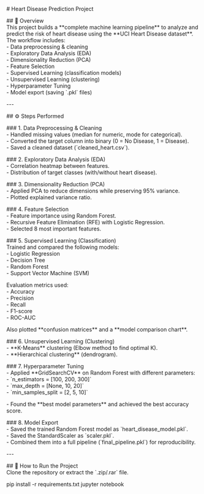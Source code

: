 \# Heart Disease Prediction Project 

\#\# 📌 Overview  
This project builds a \*\*complete machine learning pipeline\*\* to analyze and predict the risk of heart disease using the \*\*UCI Heart Disease dataset\*\*.    
The workflow includes:  
\- Data preprocessing & cleaning  
\- Exploratory Data Analysis (EDA)  
\- Dimensionality Reduction (PCA)  
\- Feature Selection  
\- Supervised Learning (classification models)  
\- Unsupervised Learning (clustering)  
\- Hyperparameter Tuning  
\- Model export (saving \`.pkl\` files)

\---

\#\# ⚙️ Steps Performed

\#\#\# 1\. Data Preprocessing & Cleaning  
\- Handled missing values (median for numeric, mode for categorical).  
\- Converted the target column into binary (0 \= No Disease, 1 \= Disease).  
\- Saved a cleaned dataset (\`cleaned\_heart.csv\`).

\#\#\# 2\. Exploratory Data Analysis (EDA)  
\- Correlation heatmap between features.  
\- Distribution of target classes (with/without heart disease).

\#\#\# 3\. Dimensionality Reduction (PCA)  
\- Applied PCA to reduce dimensions while preserving 95% variance.  
\- Plotted explained variance ratio.

\#\#\# 4\. Feature Selection  
\- Feature importance using Random Forest.  
\- Recursive Feature Elimination (RFE) with Logistic Regression.  
\- Selected 8 most important features.

\#\#\# 5\. Supervised Learning (Classification)  
Trained and compared the following models:  
\- Logistic Regression    
\- Decision Tree    
\- Random Forest    
\- Support Vector Machine (SVM)  

Evaluation metrics used:  
\- Accuracy    
\- Precision    
\- Recall    
\- F1-score    
\- ROC-AUC  

Also plotted \*\*confusion matrices\*\* and a \*\*model comparison chart\*\*.

\#\#\# 6\. Unsupervised Learning (Clustering)  
\- \*\*K-Means\*\* clustering (Elbow method to find optimal K).    
\- \*\*Hierarchical clustering\*\* (dendrogram).  

\#\#\# 7\. Hyperparameter Tuning  
\- Applied \*\*GridSearchCV\*\* on Random Forest with different parameters:  
  \- \`n\_estimators \= \[100, 200, 300\]\`  
  \- \`max\_depth \= \[None, 10, 20\]\`  
  \- \`min\_samples\_split \= \[2, 5, 10\]\`

\- Found the \*\*best model parameters\*\* and achieved the best accuracy score.

\#\#\# 8\. Model Export  
\- Saved the trained Random Forest model as \`heart\_disease\_model.pkl\`.  
\- Saved the StandardScaler as \`scaler.pkl\`.  
\- Combined them into a full pipeline (\`final\_pipeline.pkl\`) for reproducibility.

\---

\#\# 🚀 How to Run the Project  
Clone the repository or extract the \`.zip/.rar\` file.

pip install -r requirements.txt
jupyter notebook
